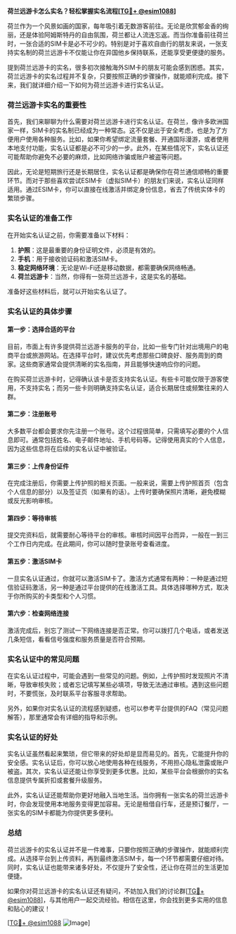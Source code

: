 **荷兰远游卡怎么实名？轻松掌握实名流程[[TG💪+ @esim1088](https://t.me/s/esim1088)]**

荷兰作为一个风景如画的国家，每年吸引着无数游客前往。无论是欣赏郁金香的绚丽，还是体验阿姆斯特丹的自由氛围，荷兰都让人流连忘返。而当你准备前往荷兰时，一张合适的SIM卡是必不可少的。特别是对于喜欢自由行的朋友来说，一张支持实名制的荷兰远游卡不仅能让你在异国他乡保持联系，还能享受更便捷的服务。

提到荷兰远游卡的实名，很多初次接触海外SIM卡的朋友可能会感到困惑。其实，荷兰远游卡的实名过程并不复杂，只要按照正确的步骤操作，就能顺利完成。接下来，我们就详细介绍一下如何为荷兰远游卡进行实名认证。

### 荷兰远游卡实名的重要性

首先，我们来聊聊为什么需要对荷兰远游卡进行实名认证。在荷兰，像许多欧洲国家一样，SIM卡的实名制已经成为一种常态。这不仅是出于安全考虑，也是为了方便用户使用各种服务。比如，如果你希望绑定流量套餐、开通国际漫游，或者使用本地支付功能，实名认证都是必不可少的一步。此外，在某些情况下，实名认证还可能帮助你避免不必要的麻烦，比如网络诈骗或账户被盗等问题。

因此，无论是短期旅行还是长期居住，实名认证都是确保你在荷兰通信顺畅的重要环节。而对于那些喜欢尝试ESIM卡（虚拟SIM卡）的朋友们来说，实名认证同样适用。通过ESIM卡，你可以直接在线激活并绑定身份信息，省去了传统实体卡的繁琐步骤。

### 实名认证的准备工作

在开始实名认证之前，你需要准备以下材料：

1. **护照**：这是最重要的身份证明文件，必须是有效的。
2. **手机**：用于接收验证码和激活SIM卡。
3. **稳定网络环境**：无论是Wi-Fi还是移动数据，都需要确保网络畅通。
4. **荷兰远游卡**：当然，你得有一张荷兰远游卡，这是实名的基础。

准备好这些材料后，就可以开始实名认证了。

### 实名认证的具体步骤

#### 第一步：选择合适的平台

目前，市面上有许多提供荷兰远游卡服务的平台，比如一些专门针对出境用户的电商平台或旅游网站。在选择平台时，建议优先考虑那些口碑良好、服务周到的商家。这些商家通常会提供清晰的实名指南，并且能够快速响应你的问题。

在购买荷兰远游卡时，记得确认该卡是否支持实名认证。有些卡可能仅限于游客使用，不支持实名；而另一些卡则明确支持实名认证，适合长期居住或频繁往来的人群。

#### 第二步：注册账号

大多数平台都会要求你先注册一个账号。这个过程很简单，只需填写必要的个人信息即可。通常包括姓名、电子邮件地址、手机号码等。记得使用真实的个人信息，因为这些信息将在后续的实名认证中被验证。

#### 第三步：上传身份证件

在完成注册后，你需要上传护照的相关页面。一般来说，需要上传护照首页（包含个人信息的部分）以及签证页（如果有的话）。上传时要确保照片清晰，避免模糊或反光影响审核。

#### 第四步：等待审核

提交完资料后，就需要耐心等待平台的审核。审核时间因平台而异，一般在一到三个工作日内完成。在此期间，你可以随时登录账号查看进度。

#### 第五步：激活SIM卡

一旦实名认证通过，你就可以激活SIM卡了。激活方式通常有两种：一种是通过短信验证码激活，另一种是通过平台提供的在线激活工具。具体选择哪种方式，取决于你所购买的卡类型和个人习惯。

#### 第六步：检查网络连接

激活完成后，别忘了测试一下网络连接是否正常。你可以拨打几个电话，或者发送几条短信，看看信号强度和服务质量是否符合预期。

### 实名认证中的常见问题

在实名认证过程中，可能会遇到一些常见的问题。例如，上传护照时发现照片不清晰，导致审核失败；或者忘记填写某些必填项，导致无法通过审核。遇到这些问题时，不要慌张，及时联系平台客服寻求帮助。

另外，如果你对实名认证的流程感到疑惑，也可以参考平台提供的FAQ（常见问题解答），那里通常会有详细的指导和示例。

### 实名认证的好处

实名认证虽然看起来繁琐，但它带来的好处却是显而易见的。首先，它能提升你的安全感。实名认证后，你可以放心地使用各种在线服务，不用担心隐私泄露或账户被盗。其次，实名认证还能让你享受到更多优惠。比如，某些平台会根据你的实名信息提供专属折扣或套餐升级服务。

此外，实名认证还能帮助你更好地融入当地生活。当你拥有一张实名的荷兰远游卡时，你会发现使用本地服务变得更加容易。无论是租借自行车，还是预订餐厅，一张实名的SIM卡都能为你提供更多便利。

### 总结

荷兰远游卡的实名认证并不是一件难事，只要你按照正确的步骤操作，就能顺利完成。从选择平台到上传资料，再到最终激活SIM卡，每一个环节都需要仔细对待。同时，实名认证也能带来诸多好处，不仅提升了安全性，还让你在荷兰的生活更加便捷。

如果你对荷兰远游卡的实名认证还有疑问，不妨加入我们的讨论群[[TG💪+ @esim1088](https://t.me/s/esim1088)]，与其他用户一起交流经验。相信在这里，你会找到更多实用的信息和贴心的建议！

[[TG💪+ @esim1088](https://t.me/s/esim1088) ![Image](https://i.postimg.cc/4NQfJmqS/Snipaste-2025-05-13-00-14-12.png)]